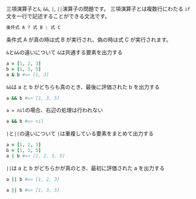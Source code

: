三項演算子と`&`, `&&`, `|`, `||`演算子の問題です。
三項演算子とは複数行にわたる `if` 文を一行で記述することができる文法です。

```ruby
条件式 A ? 式 B : 式 C
```

条件式 A が真の時は式 B が実行され、偽の時は式 C が実行されます。

`&`と`&&`の違いについて
`&`は共通する要素を出力する

```ruby
a = [1, 2, 3]
b = [1, 3, 5]
a & b #=> [1, 3]
```

`&&`は a と b がどちらも真のとき、最後に評価された b を出力する

```ruby
a && b #=> [1, 3, 5]
```

`a = nil`の場合、右辺の処理は行われない

```ruby
a && b #=> nil
```

`|`と`||`の違いについて
`|`は重複している要素をまとめて出力する

```ruby
a = [1, 2, 3]
b = [1, 3, 5]
a | b #=> [1, 2, 3, 5]
```

`||`は a と b がどちらかが真のとき、最初に評価された a を出力する

```ruby
a || b #=> [1, 2, 3]
```

```ruby
a || b #=> [1, 3, 5]
```
